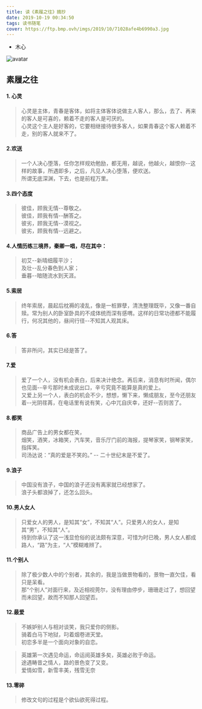 ```yaml
---
title: 读《素履之往》摘抄
date: 2019-10-19 00:34:50
tags: 读书随笔
cover: https://ftp.bmp.ovh/imgs/2019/10/71028afe4b6990a3.jpg
---
```


* 木心

![avatar](https://ftp.bmp.ovh/imgs/2019/10/71028afe4b6990a3.jpg)

素履之往
---

#### 1. 心灵

>心灵是主体，青春是客体，如将主体客体说做主人客人，那么，去了、再来的客人是可喜的，赖着不走的客人是可厌的。  
>心灵这个主人是好客的，它要相继接待很多客人，如果青春这个客人赖着不走，别的客人就来不了。

#### 2.欢送

>一个人决心堕落，任你怎样规劝勉励，都无用，越说，他越火，越恨你--这样的故事，所遇即多，之后，凡见人决心堕落，便欢送。  
>所谓无底深渊，下去，也是前程万里。
<!-- more -->
#### 3.四个态度

>彼佳，顾我无情--尊敬之。  
>彼佳，顾我有情--酬答之。  
>彼劣，顾我无情--漠视之。  
>彼劣，顾我有情--远避之。

#### 4.人情历练三境界，秦卿一唱，尽在其中：

> 初艾--新晴细履平沙；  
> 及壮--乱分春色到人家；  
> 垂暮--暗随流水到天涯。

#### 5.索居

> 终年索居，晨起后枕褥的凌乱，像是一桩罪孽，清洗整理既毕，又像一番自赎。常为别人的卧室卧具的不成体统而深有感喟。这样的日常功德都不能履行，何况其他的，昼间行径--不知其人观其床。      

#### 6.答

> 答非所问，其实已经是答了。

#### 7.爱

> 爱了一个人，没有机会表白，后来决计绝念。再后来，消息有时所闻，偶尔也见面--辛亏那时未成说出口，辛亏究竟不能算是真的爱上。  
> 又爱上另一个人，表白的机会不少，想想，懒下来，懒成朋友，至今还朋友着--光阴荏苒，在电话里有说有笑，心中兀自庆幸，还好--否则苦了。  

#### 8.都笑

> 商品广告上的男女都在笑，  
> 烟笑，酒笑，冰箱笑，汽车笑，音乐厅门前的海报，提琴家笑，钢琴家笑，指挥笑。  
> 司汤达说：“真的爱是不笑的。” -- 二十世纪末是不爱了。

#### 9.浪子

> 中国没有浪子，中国的浪子还没有离家就已经想家了。  
> 浪子头都浪掉了，还怎么回头。  

#### 10.男人女人

> 只爱女人的男人，是知其“女”，不知其“人”。只爱男人的女人，是知其“男”，不知其“人”。  
> 待到你承认了这一浅显伧俗的说法颇有深意，可惜为时已晚，男人女人都成路人，“路”为主，“人”模糊难辨了。  

#### 11.个别人

> 除了极少数人中的个别者，其余的，我是当做景物看的，景物一直欠佳，看只是呆看。  
> 那“个别人”对面行来，及近相视莞尔，没有理由停步，珊珊走过了，想回望而未回望，故而不知那人回望否。        

#### 12.最爱

> 不嫉妒别人与相对谈笑，我只爱你的侧影。   
> 骑着白马下地狱，叼着烟卷进天堂。   
> 初恋多半是一个面向对象的自恋。   
  
> 英雄第一次遇见命运，命运阅英雄多矣，英雄必败于命运。  
> 途遇畴昔之情人，路的景色变了又变。  
> 爱情如雪，新雪丰美，残雪无奈   

#### 13.零碎

> 修改文句的过程是个欲仙欲死得过程。   